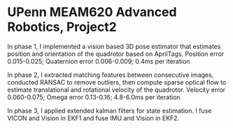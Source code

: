 # UPenn MEAM620 Advanced Robotics, Project2

In phase 1, I implemented a vision based 3D pose estimator that estimates position and orientation of the quadrotor based on AprilTags. Position error 0.015-0.025; Quaternion error 0.006-0.009; 0.4ms per iteration 

In phase 2, I extracted matching features between consecutive images, conducted RANSAC to remove outliers, then compute sparse optical flow to estimate translational and rotational velocity of the quadrotor. Velocity error 0.060-0.075; Omega error 0.13-0.16; 4.8-6.0ms per iteration

In phase 3, I applied extended kalman filters for state estimation. I fuse VICON and Vision in EKF1 and fuse IMU and Vision in EKF2.
